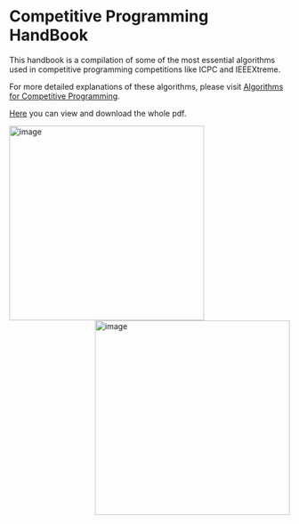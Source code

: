 # Competitive Programming HandBook

This handbook is a compilation of some of the most essential algorithms used in competitive programming competitions like ICPC and IEEEXtreme.

For more detailed explanations of these algorithms, please visit [Algorithms for Competitive Programming](https://cp-algorithms.com/).

[Here](https://github.com/AlanAcosta460/CoPrHandBook/blob/main/Tex/build/main.pdf) you can view and download the whole pdf.

<div>
  <img align="left" src="https://static.wixstatic.com/media/088799_2ff03e2c9a2c4cdf94e4dca464d5cfa8~mv2.png" alt= "image" width='350'/>
  <img align="right" src="https://ieeextreme.org/wp-content/uploads/2023/02/ieeextreme_logo_general.png" alt="image" width='350'/>
</div>